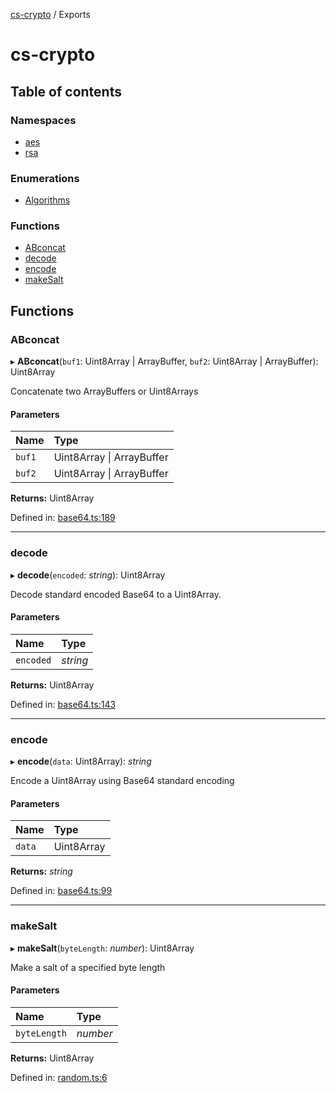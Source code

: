 [cs-crypto](README.md) / Exports

# cs-crypto

## Table of contents

### Namespaces

- [aes](modules/aes.md)
- [rsa](modules/rsa.md)

### Enumerations

- [Algorithms](enums/algorithms.md)

### Functions

- [ABconcat](modules.md#abconcat)
- [decode](modules.md#decode)
- [encode](modules.md#encode)
- [makeSalt](modules.md#makesalt)

## Functions

### ABconcat

▸ **ABconcat**(`buf1`: Uint8Array \| ArrayBuffer, `buf2`: Uint8Array \| ArrayBuffer): Uint8Array

Concatenate two ArrayBuffers or Uint8Arrays

#### Parameters

| Name | Type |
| :------ | :------ |
| `buf1` | Uint8Array \| ArrayBuffer |
| `buf2` | Uint8Array \| ArrayBuffer |

**Returns:** Uint8Array

Defined in: [base64.ts:189](https://github.com/very-amused/cs-crypto/blob/d91115d/src/base64.ts#L189)

___

### decode

▸ **decode**(`encoded`: *string*): Uint8Array

Decode standard encoded Base64 to a Uint8Array.

#### Parameters

| Name | Type |
| :------ | :------ |
| `encoded` | *string* |

**Returns:** Uint8Array

Defined in: [base64.ts:143](https://github.com/very-amused/cs-crypto/blob/d91115d/src/base64.ts#L143)

___

### encode

▸ **encode**(`data`: Uint8Array): *string*

Encode a Uint8Array using Base64 standard encoding

#### Parameters

| Name | Type |
| :------ | :------ |
| `data` | Uint8Array |

**Returns:** *string*

Defined in: [base64.ts:99](https://github.com/very-amused/cs-crypto/blob/d91115d/src/base64.ts#L99)

___

### makeSalt

▸ **makeSalt**(`byteLength`: *number*): Uint8Array

Make a salt of a specified byte length

#### Parameters

| Name | Type |
| :------ | :------ |
| `byteLength` | *number* |

**Returns:** Uint8Array

Defined in: [random.ts:6](https://github.com/very-amused/cs-crypto/blob/d91115d/src/random.ts#L6)
